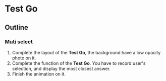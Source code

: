 <h1>
Test Go
</h1>

<h2>
Outline
</h2>

### Muti select

<p>

1.  Complete the layout of the **Test Go**, the background have a low opacity photo on it.
2.  Complete the function of the **Test Go**. You have to record user's selection, and display the most closest answer.
3.  Finish the animation on it.

</p>
